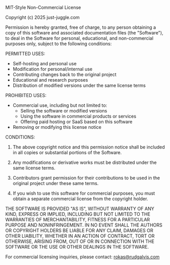 MIT-Style Non-Commercial License

Copyright (c) 2025 just-juggle.com 

Permission is hereby granted, free of charge, to any person obtaining a copy
of this software and associated documentation files (the "Software"), to deal
in the Software for personal, educational, and non-commercial purposes only,
subject to the following conditions:

PERMITTED USES:
- Self-hosting and personal use
- Modification for personal/internal use
- Contributing changes back to the original project
- Educational and research purposes
- Distribution of modified versions under the same license terms

PROHIBITED USES:
- Commercial use, including but not limited to:
    * Selling the software or modified versions
    * Using the software in commercial products or services
    * Offering paid hosting or SaaS based on this software
- Removing or modifying this license notice

CONDITIONS:
1. The above copyright notice and this permission notice shall be included in
   all copies or substantial portions of the Software.

2. Any modifications or derivative works must be distributed under the same
   license terms.

3. Contributors grant permission for their contributions to be used in the
   original project under these same terms.

4. If you wish to use this software for commercial purposes, you must obtain
   a separate commercial license from the copyright holder.

THE SOFTWARE IS PROVIDED "AS IS", WITHOUT WARRANTY OF ANY KIND, EXPRESS OR
IMPLIED, INCLUDING BUT NOT LIMITED TO THE WARRANTIES OF MERCHANTABILITY,
FITNESS FOR A PARTICULAR PURPOSE AND NONINFRINGEMENT. IN NO EVENT SHALL THE
AUTHORS OR COPYRIGHT HOLDERS BE LIABLE FOR ANY CLAIM, DAMAGES OR OTHER
LIABILITY, WHETHER IN AN ACTION OF CONTRACT, TORT OR OTHERWISE, ARISING FROM,
OUT OF OR IN CONNECTION WITH THE SOFTWARE OR THE USE OR OTHER DEALINGS IN THE
SOFTWARE.

For commercial licensing inquiries, please contact: rokas@rudgalvis.com